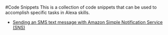 #Code Snippets
This is a collection of code snippets that can be used to accomplish specific tasks in Alexa skills.

* [Sending an SMS text message with Amazon Simple Notification Service (SNS)](https://github.com/jeffblankenburg/alexa/tree/master/start_here/code_snippets/sending_SMS.js)